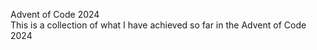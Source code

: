 Advent of Code 2024  
This is a collection of what I have achieved so far in the Advent of Code 2024 
